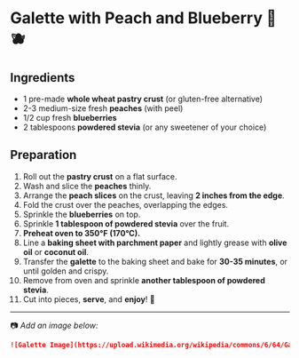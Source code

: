 # Galette with Peach and Blueberry 🍑🫐

## **Ingredients**
- 1 pre-made **whole wheat pastry crust** (or gluten-free alternative)
- 2-3 medium-size fresh **peaches** (with peel)
- 1/2 cup fresh **blueberries**
- 2 tablespoons **powdered stevia** (or any sweetener of your choice)

## **Preparation**
1. Roll out the **pastry crust** on a flat surface.
2. Wash and slice the **peaches** thinly.
3. Arrange the **peach slices** on the crust, leaving **2 inches from the edge**.
4. Fold the crust over the peaches, overlapping the edges.
5. Sprinkle the **blueberries** on top.
6. Sprinkle **1 tablespoon of powdered stevia** over the fruit.
7. **Preheat oven to 350°F (170°C).**
8. Line a **baking sheet with parchment paper** and lightly grease with **olive oil** or **coconut oil**.
9. Transfer the **galette** to the baking sheet and bake for **30-35 minutes**, or until golden and crispy.
10. Remove from oven and sprinkle **another tablespoon of powdered stevia**.
11. Cut into pieces, **serve**, and **enjoy**! 🎉

---
📷 *Add an image below:*
```md
![Galette Image](https://upload.wikimedia.org/wikipedia/commons/6/64/Galette_des_Rois_2010.jpg)

